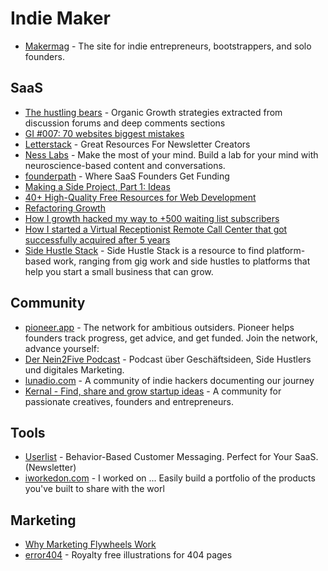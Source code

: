 # Indie Maker

- [Makermag](https://makermag.com/) - The site for indie entrepreneurs, bootstrappers, and solo founders.

## SaaS

- [The hustling bears](https://thehustlingbears.com/) - Organic Growth strategies extracted from discussion forums and deep comments sections
- [GI #007: 70 websites biggest mistakes](https://growthinsider.substack.com/p/gi-007-70-websites-biggest-mistakes)
- [Letterstack](https://letterstack.co/) - Great Resources For Newsletter Creators
- [Ness Labs](https://nesslabs.com/) - Make the most of your mind. Build a lab for your mind with neuroscience-based content and conversations.
- [founderpath](https://founderpath.com/) - Where SaaS Founders Get Funding
- [Making a Side Project, Part 1: Ideas](https://medium.com/makesideproject/making-a-side-project-part-1-ideas-9a1b24dbfae6)
- [40+ High-Quality Free Resources for Web Development](https://dev.to/jfelx/40-high-quality-free-resources-for-web-development-10o3)
- [Refactoring Growth](https://www.refactoringgrowth.com/)
- [How I growth hacked my way to +500 waiting list subscribers](https://www.indiehackers.com/post/how-i-growth-hacked-my-way-to-500-waiting-list-subscribers-9612933fd3)
- [How I started a Virtual Receptionist Remote Call Center that got successfully acquired after 5 years](https://www.reddit.com/r/Entrepreneur/comments/ffc3xb/how_i_started_a_virtual_receptionist_remote_call/)
- [Side Hustle Stack](https://sidehustlestack.co) - Side Hustle Stack is a resource to find platform-based work, ranging from gig work and side hustles to platforms that help you start a small business that can grow.

## Community
- [pioneer.app](https://pioneer.app/) - The network for ambitious outsiders. Pioneer helps founders track progress, get advice, and get funded. Join the network, advance yourself:
- [Der Nein2Five Podcast](https://nein2five.de/ressourcen/) - Podcast über Geschäftsideen, Side Hustlers und digitales Marketing.
- [lunadio.com](https://www.lunadio.com/) - A community of indie hackers documenting our journey
- [Kernal - Find, share and grow startup ideas](https://kern.al/) - A community for passionate creatives, founders and entrepreneurs.

## Tools
- [Userlist](https://userlist.com/) - Behavior-Based Customer Messaging. Perfect for Your SaaS. (Newsletter)
- [iworkedon.com](https://iworkedon.com/) - I worked on ... Easily build a portfolio of the products you've built to share with the worl

## Marketing
- [Why Marketing Flywheels Work](https://sparktoro.com/blog/why-marketing-flywheels-work/)
- [error404](https://error404.fun/) - Royalty free illustrations for 404 pages
